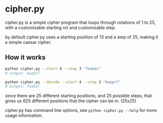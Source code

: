 # cipher.py

cipher.py is a simple cipher program that loops through rotations of 1 to 25,
with a customizable starting rot and customizable step.

by default cipher.py uses a starting position of 13 and a step of 25, making it
a simple caesar cipher.

## How it works

```bash
python cipher.py --start 4 --step 3 "foobar"
# output: kwzprl

python cipher.py --decode --start 4 --step 3 "kwzprl"
# output: foobar
```

since there are 25 different starting positions, and 25 possible steps, that
gives us 625 different positions that the cipher can be in. (25x25)

cipher.py has command line options, see `python cipher.py --help` for more
usage information.
